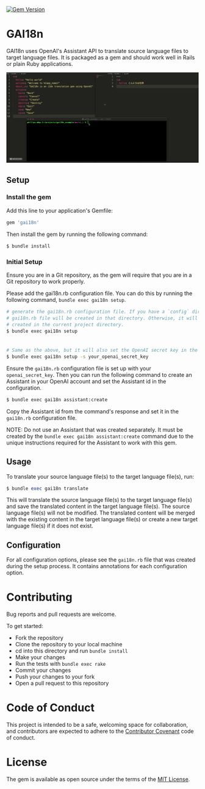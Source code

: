 [![Gem Version](https://badge.fury.io/rb/gai18n.svg)](https://badge.fury.io/rb/gai18n)

# GAI18n

GAI18n uses OpenAI's Assistant API to translate source language files to target
language files. It is packaged as a gem and should work well in Rails or plain
Ruby applications.

![Demo](gai18n_demo.gif)

## Setup

### Install the gem
Add this line to your application's Gemfile:

```ruby
gem 'gai18n'
```

Then install the gem by running the following command:
```bash
$ bundle install
```

### Initial Setup

Ensure you are in a Git repository, as the gem will require that you are
in a Git repository to work properly.

Please add the gai18n.rb configuration file. You can do this
by running the following command, `bundle exec gai18n setup`.

```bash
# generate the gai18n.rb configuration file. If you have a `config` directory,
# gai18n.rb file will be created in that directory. Otherwise, it will be
# created in the current project directory.
$ bundle exec gai18n setup


# Same as the above, but it will also set the OpenAI secret key in the file.
$ bundle exec gai18n setup -s your_openai_secret_key
```

Ensure the `gai18n.rb` configuration file is set up with your
`openai_secret_key`. Then you can run the following command to create an
Assistant in your OpenAI account and set the Assistant id in the configuration.

```bash
$ bundle exec gai18n assistant:create
```

Copy the Assistant id from the command's response and set it in the `gai18n.rb`
configuration file.

NOTE: Do not use an Assistant that was created separately. It must be created
by the `bundle exec gai18n assistant:create` command due to the unique
instructions required for the Assistant to work with this gem.

## Usage

To translate your source language file(s) to the target language file(s), run:

```ruby
$ bundle exec gai18n translate
```

This will translate the source language file(s) to the target language file(s)
and save the translated content in the target language file(s). The source
language file(s) will not be modified. The translated content will be merged
with the existing content in the target language file(s) or create a new
target language file(s) if it does not exist.

## Configuration

For all configuration options, please see the `gai18n.rb` file that was created
during the setup process. It contains annotations for each configuration option.

# Contributing

Bug reports and pull requests are welcome.

To get started:
- Fork the repository
- Clone the repository to your local machine
- cd into this directory and run `bundle install`
- Make your changes
- Run the tests with `bundle exec rake`
- Commit your changes
- Push your changes to your fork
- Open a pull request to this repository

# Code of Conduct

This project is intended to be a safe,
welcoming space for collaboration, and contributors are expected to adhere to the
[Contributor Covenant](https://www.contributor-covenant.org) code of conduct.

# License

The gem is available as open source under the terms of the [MIT License](https://opensource.org/licenses/MIT).
```
